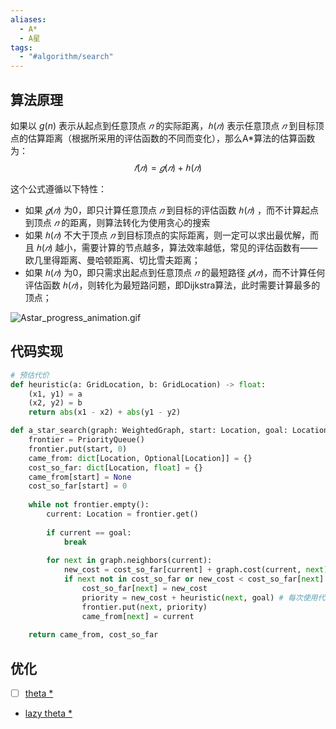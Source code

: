 ```yaml
---
aliases:
  - A*
  - A星
tags:
  - "#algorithm/search"
---
```

## 算法原理

如果以 $g(n)$ 表示从起点到任意顶点 $𝑛$ 的实际距离，$ℎ(𝑛)$ 表示任意顶点 $𝑛$ 到目标顶点的估算距离（根据所采用的评估函数的不同而变化），那么A\*算法的估算函数为：
$$
𝑓(𝑛)=𝑔(𝑛)+ℎ(𝑛)
$$

这个公式遵循以下特性：

- 如果 $𝑔(𝑛)$ 为0，即只计算任意顶点 $𝑛$ 到目标的评估函数 $ℎ(𝑛)$ ，而不计算起点到顶点 $𝑛$ 的距离，则算法转化为使用贪心的搜索
- 如果 $ℎ(𝑛)$ 不大于顶点 $𝑛$ 到目标顶点的实际距离，则一定可以求出最优解，而且 $ℎ(𝑛)$ 越小，需要计算的节点越多，算法效率越低，常见的评估函数有——欧几里得距离、曼哈顿距离、切比雪夫距离；
- 如果 $ℎ(𝑛)$ 为0，即只需求出起点到任意顶点 $𝑛$ 的最短路径 $𝑔(𝑛)$，而不计算任何评估函数 $ℎ(𝑛)$，则转化为最短路问题，即Dijkstra算法，此时需要计算最多的顶点；

![Astar_progress_animation.gif](https://pic-1257412153.cos.ap-nanjing.myqcloud.com/images/2024/04/25/Astar_progress_animation-42ac40.gif)


## 代码实现

```python
# 预估代价
def heuristic(a: GridLocation, b: GridLocation) -> float:
    (x1, y1) = a
    (x2, y2) = b
    return abs(x1 - x2) + abs(y1 - y2)

def a_star_search(graph: WeightedGraph, start: Location, goal: Location):
    frontier = PriorityQueue()
    frontier.put(start, 0)
    came_from: dict[Location, Optional[Location]] = {}
    cost_so_far: dict[Location, float] = {}
    came_from[start] = None
    cost_so_far[start] = 0
    
    while not frontier.empty():
        current: Location = frontier.get()
        
        if current == goal:
            break
        
        for next in graph.neighbors(current):
            new_cost = cost_so_far[current] + graph.cost(current, next)
            if next not in cost_so_far or new_cost < cost_so_far[next]:
                cost_so_far[next] = new_cost
                priority = new_cost + heuristic(next, goal) # 每次使用代价最小的
                frontier.put(next, priority)
                came_from[next] = current
    
    return came_from, cost_so_far
```


## 优化

- [ ]  [theta \*](https://arxiv.org/pdf/1401.3843)
-  [lazy theta \*](lazy_theta_star.md)